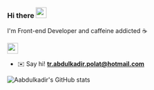 ### Hi there <a href="https://www.gautamkrishnar.com/"><img src="https://media.giphy.com/media/hvRJCLFzcasrR4ia7z/giphy.gif" width="25px"></a>

I'm Front-end Developer and caffeine addicted :coffee:

<p> <a href="https://www.linkedin.com/in/abdulkadir-polat-1b282b1b7/" target="_blank"><img src="https://img.shields.io/badge/linkedin-%230077B5.svg?&style=for-the-badge&logo=linkedin&logoColor=white" height=25></a> 
 </p>
<p>

- ✉️ Say hi! <b><a href="mailto:tr.abdulkadir.polat@hotmail.com">tr.abdulkadir.polat@hotmail.com</a></b>

![Aabdulkadir's GitHub stats](https://github-readme-stats.vercel.app/api?username=abdulkadirpolat&show_icons=true)

